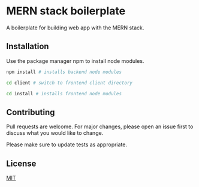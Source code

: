 # MERN stack boilerplate

A boilerplate for building web app with the MERN stack.

## Installation

Use the package manager npm to install node modules.

```bash
npm install # installs backend node modules
```

```bash
cd client # switch to frontend client directory
```

```bash
cd install # installs frontend node modules
```

## Contributing

Pull requests are welcome. For major changes, please open an issue first to discuss what you would like to change.

Please make sure to update tests as appropriate.

## License

[MIT](https://choosealicense.com/licenses/mit/)
